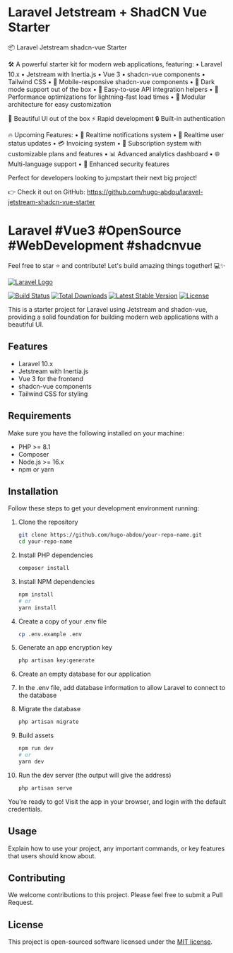 
# Laravel Jetstream + ShadCN Vue Starter

📦 Laravel Jetstream shadcn-vue Starter

🛠️ A powerful starter kit for modern web applications, featuring:
• Laravel 10.x
• Jetstream with Inertia.js
• Vue 3
• shadcn-vue components
• Tailwind CSS
• 📱 Mobile-responsive shadcn-vue components
• 🌙 Dark mode support out of the box
• 🔌 Easy-to-use API integration helpers
• 🚀 Performance optimizations for lightning-fast load times
• 🧩 Modular architecture for easy customization

🎨 Beautiful UI out of the box
⚡ Rapid development
🔒 Built-in authentication

🔥 Upcoming Features:
• 🔔 Realtime notifications system
• 👥 Realtime user status updates
• 💳 Invoicing system
• 🔄 Subscription system with customizable plans and features
• 📊 Advanced analytics dashboard
• 🌐 Multi-language support
• 🔐 Enhanced security features

Perfect for developers looking to jumpstart their next big project!

👉 Check it out on GitHub: <https://github.com/hugo-abdou/laravel-jetstream-shadcn-vue-starter>

# Laravel #Vue3 #OpenSource #WebDevelopment #shadcnvue

Feel free to star ⭐ and contribute! Let's build amazing things together! 💻✨

[![Laravel Logo](https://raw.githubusercontent.com/laravel/art/master/logo-lockup/5%20SVG/2%20CMYK/1%20Full%20Color/laravel-logolockup-cmyk-red.svg)](https://laravel.com)

[![Build Status](https://github.com/laravel/framework/workflows/tests/badge.svg)](https://github.com/laravel/framework/actions)
[![Total Downloads](https://img.shields.io/packagist/dt/laravel/framework)](https://packagist.org/packages/laravel/framework)
[![Latest Stable Version](https://img.shields.io/packagist/v/laravel/framework)](https://packagist.org/packages/laravel/framework)
[![License](https://img.shields.io/packagist/l/laravel/framework)](https://packagist.org/packages/laravel/framework)

This is a starter project for Laravel using Jetstream and shadcn-vue, providing a solid foundation for building modern web applications with a beautiful UI.

## Features

- Laravel 10.x
- Jetstream with Inertia.js
- Vue 3 for the frontend
- shadcn-vue components
- Tailwind CSS for styling

## Requirements

Make sure you have the following installed on your machine:

- PHP >= 8.1
- Composer
- Node.js >= 16.x
- npm or yarn

## Installation

Follow these steps to get your development environment running:

1. Clone the repository

   ```bash
   git clone https://github.com/hugo-abdou/your-repo-name.git
   cd your-repo-name
   ```

2. Install PHP dependencies

   ```bash
   composer install
   ```

3. Install NPM dependencies

   ```bash
   npm install
   # or
   yarn install
   ```

4. Create a copy of your .env file

   ```bash
   cp .env.example .env
   ```

5. Generate an app encryption key

   ```bash
   php artisan key:generate
   ```

6. Create an empty database for our application

7. In the .env file, add database information to allow Laravel to connect to the database

8. Migrate the database

   ```bash
   php artisan migrate
   ```

9. Build assets

   ```bash
   npm run dev
   # or
   yarn dev
   ```

10. Run the dev server (the output will give the address)

    ```bash
    php artisan serve
    ```

You're ready to go! Visit the app in your browser, and login with the default credentials.

## Usage

Explain how to use your project, any important commands, or key features that users should know about.

## Contributing

We welcome contributions to this project. Please feel free to submit a Pull Request.

## License

This project is open-sourced software licensed under the [MIT license](https://opensource.org/licenses/MIT).
